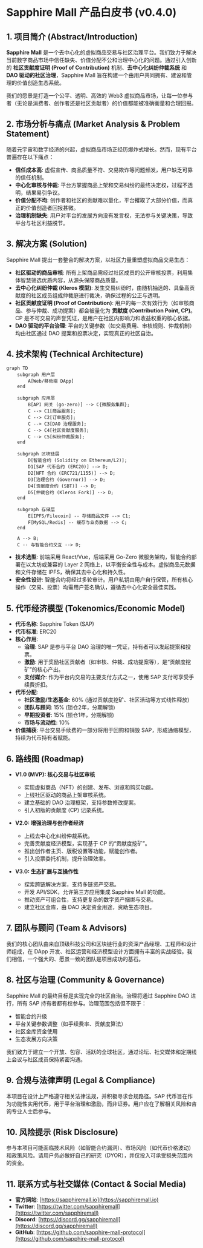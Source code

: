 # Sapphire Mall 产品白皮书 (v0.4.0)

## 1. 项目简介 (Abstract/Introduction)

**Sapphire Mall** 是一个去中心化的虚拟商品交易与社区治理平台。我们致力于解决当前数字商品市场中信任缺失、价值分配不公和治理中心化的问题。通过引入创新的 **社区贡献度证明 (Proof of Contribution)** 机制、**去中心化纠纷仲裁系统** 和 **DAO 驱动的社区治理**，Sapphire Mall 旨在构建一个由用户共同拥有、建设和管理的价值创造生态系统。

我们的愿景是打造一个公平、透明、高效的 Web3 虚拟商品市场，让每一位参与者（无论是消费者、创作者还是社区贡献者）的价值都能被准确衡量和合理回报。

## 2. 市场分析与痛点 (Market Analysis & Problem Statement)

随着元宇宙和数字经济的兴起，虚拟商品市场正经历爆炸式增长。然而，现有平台普遍存在以下痛点：

- **信任成本高**: 虚假宣传、商品质量不符、交易欺诈等问题频发，用户缺乏可靠的信任机制。
- **中心化审核与仲裁**: 平台方掌握商品上架和交易纠纷的最终决定权，过程不透明，结果易引争议。
- **价值分配不均**: 创作者和社区的贡献难以量化，平台攫取了大部分价值，而真正的价值创造者回报甚微。
- **治理机制缺失**: 用户对平台的发展方向没有发言权，无法参与关键决策，导致平台与社区利益脱节。

## 3. 解决方案 (Solution)

Sapphire Mall 提出一套整合的解决方案，以社区力量重塑虚拟商品交易生态：

- **社区驱动的商品审核**: 所有上架商品需经过社区成员的公开审核投票，利用集体智慧筛选优质内容，从源头保障商品质量。
- **去中心化纠纷仲裁 (Kleros 模型)**: 发生交易纠纷时，由随机抽选的、具备高贡献度的社区成员组成仲裁庭进行裁决，确保过程的公正与透明。
- **社区贡献度证明 (Proof of Contribution)**: 用户的每一次有效行为（如审核商品、参与仲裁、成功提案）都会被量化为 **贡献度 (Contribution Point, CP)**。CP 是不可交易的声誉凭证，是用户在社区内影响力和收益权重的核心依据。
- **DAO 驱动的平台治理**: 平台的关键参数（如交易费用、审核规则、仲裁机制）均由社区通过 DAO 提案和投票决定，实现真正的社区自治。

## 4. 技术架构 (Technical Architecture)

```mermaid
graph TD
    subgraph 用户层
        A[Web/移动端 DApp]
    end

    subgraph 应用层
        B[API 网关 (go-zero)] --> C{微服务集群};
        C --> C1[商品服务];
        C --> C2[订单服务];
        C --> C3[DAO 治理服务];
        C --> C4[社区贡献度服务];
        C --> C5[纠纷仲裁服务];
    end

    subgraph 区块链层
        D[智能合约 (Solidity on Ethereum/L2)];
        D1[SAP 代币合约 (ERC20)] --> D;
        D2[NFT 合约 (ERC721/1155)] --> D;
        D3[治理合约 (Governor)] --> D;
        D4[贡献度合约 (SBT)] --> D;
        D5[仲裁合约 (Kleros Fork)] --> D;
    end

    subgraph 存储层
        E[IPFS/Filecoin] -- 存储商品文件 --> C1;
        F[MySQL/Redis] -- 缓存与业务数据 --> C;
    end

    A --> B;
    C -- 与智能合约交互 --> D;
```

- **技术选型**: 前端采用 React/Vue，后端采用 Go-Zero 微服务架构，智能合约部署在以太坊或兼容的 Layer 2 网络上，以平衡安全性与成本。虚拟商品元数据和文件存储在 IPFS，确保其去中心化和持久性。
- **安全性设计**: 智能合约将经过多轮审计。用户私钥由用户自行保管，所有核心操作（交易、投票）均需用户签名确认，遵循去中心化安全最佳实践。

## 5. 代币经济模型 (Tokenomics/Economic Model)

- **代币名称**: Sapphire Token (SAP)
- **代币标准**: ERC20
- **核心作用**:
    - **治理**: SAP 是参与平台 DAO 治理的唯一凭证，持有者可以发起提案和投票。
    - **激励**: 用于奖励社区贡献者（如审核、仲裁、成功提案等），是“贡献度挖矿”的核心产出。
    - **支付媒介**: 作为平台内交易的主要支付方式之一，使用 SAP 支付可享受手续费折扣。
- **代币分配**: 
    - **社区激励/生态基金**: 60% (通过贡献度挖矿、社区活动等方式线性释放)
    - **团队与顾问**: 15% (锁仓2年，分期解锁)
    - **早期投资者**: 15% (锁仓1年，分期解锁)
    - **市场与流动性**: 10%
- **价值捕获**: 平台交易手续费的一部分将用于回购和销毁 SAP，形成通缩模型，持续为代币持有者赋能。

## 6. 路线图 (Roadmap)

- **V1.0 (MVP): 核心交易与社区审核**
    - 实现虚拟商品（NFT）的创建、发布、浏览和购买功能。
    - 上线社区驱动的商品上架审核系统。
    - 建立基础的 DAO 治理框架，支持参数修改提案。
    - 引入初版的贡献度 (CP) 记录系统。

- **V2.0: 增强治理与创作者经济**
    - 上线去中心化纠纷仲裁系统。
    - 完善贡献度经济模型，实现基于 CP 的“贡献度挖矿”。
    - 推出创作者主页、版税设置等功能，赋能创作者。
    - 引入投票委托机制，提升治理效率。

- **V3.0: 生态扩展与互操作性**
    - 探索跨链解决方案，支持多链资产交易。
    - 开发 API/SDK，允许第三方应用集成 Sapphire Mall 的功能。
    - 推动资产可组合性，支持更复杂的数字资产捆绑与交易。
    - 建立社区金库，由 DAO 决定资金用途，资助生态项目。

## 7. 团队与顾问 (Team & Advisors)

我们的核心团队由来自顶级科技公司和区块链行业的资深产品经理、工程师和设计师组成，在 DApp 开发、社区运营和经济模型设计方面拥有丰富的实战经验。我们相信，一个强大的、愿景一致的团队是项目成功的基石。

## 8. 社区与治理 (Community & Governance)

Sapphire Mall 的最终目标是实现完全的社区自治。治理将通过 Sapphire DAO 进行，所有 SAP 持有者都有权参与。治理范围包括但不限于：

- 智能合约升级
- 平台关键参数调整（如手续费率、贡献度算法）
- 社区金库资金使用
- 生态发展方向决策

我们致力于建立一个开放、包容、活跃的全球社区，通过论坛、社交媒体和定期线上会议与社区成员保持紧密沟通。

## 9. 合规与法律声明 (Legal & Compliance)

本项目在设计上严格遵守相关法律法规，并积极寻求合规路径。SAP 代币旨在作为功能性实用代币，用于平台治理和激励，而非证券。用户应在了解相关风险和咨询专业人士后参与。

## 10. 风险提示 (Risk Disclosure)

参与本项目可能面临技术风险（如智能合约漏洞）、市场风险（如代币价格波动）和政策风险。请用户务必做好自己的研究（DYOR），并仅投入可承受损失范围内的资金。

## 11. 联系方式与社交媒体 (Contact & Social Media)

- **官方网站**: [https://sapphiremall.io](https://sapphiremall.io)
- **Twitter**: [https://twitter.com/sapphiremall](https://twitter.com/sapphiremall)
- **Discord**: [https://discord.gg/sapphiremall](https://discord.gg/sapphiremall)
- **GitHub**: [https://github.com/sapphire-mall-protocol](https://github.com/sapphire-mall-protocol)